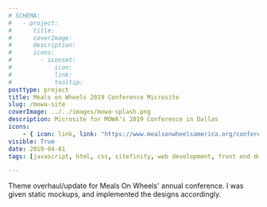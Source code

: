 ```yaml
---
# SCHEMA:
#   - project:
#      title:
#      coverImage:
#      description:
#      icons:
#        - iconset:
#            icon:
#            link:
#            tooltip:
posttype: project
title: Meals on Wheels 2019 Conference Microsite
slug: /mowa-site
coverImage: ../../images/mowa-splash.png
description: Microsite for MOWA's 2019 Conference in Dallas
icons:
    - { icon: link, link: "https://www.mealsonwheelsamerica.org/conference-microsites/2019-annual-conference", tooltip: "Explore the site" }
visible: True
date: 2019-04-01
tags: [javascript, html, css, sitefinity, web development, front end development, C#]

---
```


Theme overhaul/update for Meals On Wheels' annual conference. I was given static mockups, and implemented the designs accordingly.
